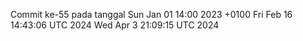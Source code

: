 Commit ke-55 pada tanggal Sun Jan 01 14:00 2023 +0100
Fri Feb 16 14:43:06 UTC 2024
Wed Apr  3 21:09:15 UTC 2024

